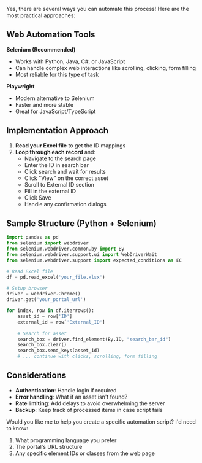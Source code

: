 Yes, there are several ways you can automate this process! Here are the most practical approaches:

## Web Automation Tools

**Selenium (Recommended)**
- Works with Python, Java, C#, or JavaScript
- Can handle complex web interactions like scrolling, clicking, form filling
- Most reliable for this type of task

**Playwright**
- Modern alternative to Selenium
- Faster and more stable
- Great for JavaScript/TypeScript

## Implementation Approach

1. **Read your Excel file** to get the ID mappings
2. **Loop through each record** and:
   - Navigate to the search page
   - Enter the ID in search bar
   - Click search and wait for results
   - Click "View" on the correct asset
   - Scroll to External ID section
   - Fill in the external ID
   - Click Save
   - Handle any confirmation dialogs

## Sample Structure (Python + Selenium)

```python
import pandas as pd
from selenium import webdriver
from selenium.webdriver.common.by import By
from selenium.webdriver.support.ui import WebDriverWait
from selenium.webdriver.support import expected_conditions as EC

# Read Excel file
df = pd.read_excel('your_file.xlsx')

# Setup browser
driver = webdriver.Chrome()
driver.get('your_portal_url')

for index, row in df.iterrows():
    asset_id = row['ID']
    external_id = row['External_ID']
    
    # Search for asset
    search_box = driver.find_element(By.ID, "search_bar_id")
    search_box.clear()
    search_box.send_keys(asset_id)
    # ... continue with clicks, scrolling, form filling
```

## Considerations

- **Authentication**: Handle login if required
- **Error handling**: What if an asset isn't found?
- **Rate limiting**: Add delays to avoid overwhelming the server
- **Backup**: Keep track of processed items in case script fails

Would you like me to help you create a specific automation script? I'd need to know:
1. What programming language you prefer
2. The portal's URL structure
3. Any specific element IDs or classes from the web page